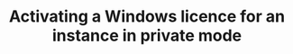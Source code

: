 ---
title: 'Activating a Windows licence for an instance in private mode'
slug: activate-licence-windows-instance-private-mode
excerpt: 'Find out how to activate a Windows licence on an instance in private mode'
section: Getting started
order: 3
---